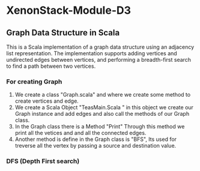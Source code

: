 # XenonStack-Module-D3

## Graph Data Structure in Scala

This is a Scala implementation of a graph data structure using an adjacency list representation. The implementation supports adding vertices and undirected edges between vertices, and performing a breadth-first search to find a path between two vertices.



### For creating Graph 

1. We create a class "Graph.scala" and where we create some method to create vertices and edge.
2. We create a Scala Object "TeasMain.Scala " in this  object we create our Graph instance and add edges and also call the methods of our Graph class.
3. In the Graph class there is a Method "Print"  Through this method we print all the vetices and and all the connected edges.
4. Another method is define in the Graph class is "BFS", Its used for treverse all the vertex by passing a source and destination value.

### DFS (Depth First search) 


